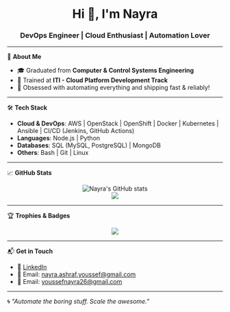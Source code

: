 <h1 align="center">Hi 👋, I'm Nayra</h1>
<h3 align="center">DevOps Engineer | Cloud Enthusiast | Automation Lover</h3>

---

🚀 **About Me**
- 🎓 Graduated from **Computer & Control Systems Engineering**
- 🧠 Trained at **ITI - Cloud Platform Development Track**
- 🔧 Obsessed with automating everything and shipping fast & reliably!

---

🛠️ **Tech Stack**

- **Cloud & DevOps**: AWS | OpenStack | OpenShift | Docker | Kubernetes | Ansible | CI/CD (Jenkins, GitHub Actions)
- **Languages**: Node.js | Python
- **Databases**: SQL (MySQL, PostgreSQL) | MongoDB
- **Others**: Bash | Git | Linux

---

📈 **GitHub Stats**

<p align="center">
  <img src="https://github-readme-stats.vercel.app/api?username=nayra000&show_icons=true&theme=tokyonight" alt="Nayra's GitHub stats"/>
  <br/>
  <img src="https://github-readme-stats.vercel.app/api/top-langs/?username=nayra000&layout=compact&theme=tokyonight"/>
</p>

---

🏆 **Trophies & Badges**

<p align="center">
  <img src="https://github-profile-trophy.vercel.app/?username=nayra000&theme=gruvbox"/>
</p>

---

📬 **Get in Touch**
- 💼 [LinkedIn](https://www.linkedin.com/in/nayra-ashraf-youssef)
- 📧 Email: nayra.ashraf.youssef@gmail.com
- 📧 Email: youssefnayra26@gmail.com 

---

🌀 *"Automate the boring stuff. Scale the awesome."*
